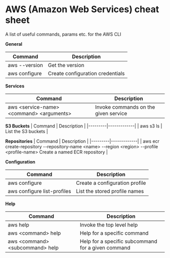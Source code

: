 # AWS (Amazon Web Services) cheat sheet

A list of useful commands, params etc. for the AWS CLI

**General** 

| Command | Description |
|---------|-------------|
| aws --version | Get the version |
| aws configure | Create configuration credentials |


**Services**

| Command | Description |
|---------|-------------|
| aws &lt;service-name&gt; &lt;command&gt; &lt;arguments&gt; | Invoke commands on the given service |

**S3 Buckets**
| Command | Description |
|---------|-------------|
| aws s3 ls | List the S3 buckets |

**Repositories**
| Command | Description |
|---------|-------------|
| aws ecr create-repository --repository-name &lt;name&gt; --region &lt;region&gt; --profile &lt;profile-name&gt; Create a named ECR repository |


**Configuration**

| Command | Description |
|---------|-------------|
| aws configure | Create a configuration profile |
| aws configure list-profiles | List the stored profile names |

**Help**

| Command | Description |
|---------|-------------|
| aws help | Invoke the top level help |
| aws &lt;command&gt; help | Help for a specific command |
| aws &lt;command&gt; &lt;subcommand&gt; help | Help for a specific subcommand for a given command |
